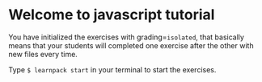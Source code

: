 # Welcome to javascript tutorial
You have initialized the exercises with grading=`isolated`, that basically means that your students will completed one exercise after the other with new files every time.

Type `$ learnpack start` in your terminal to start the exercises.